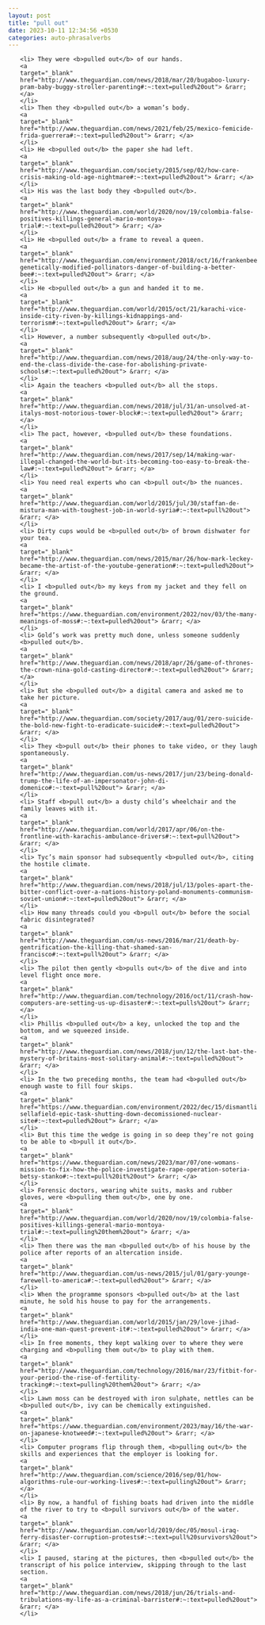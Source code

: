 ```yaml
---
layout: post
title: "pull out"
date: 2023-10-11 12:34:56 +0530
categories: auto-phrasalverbs
---
```

<ol>

    <li> They were <b>pulled out</b> of our hands.
    <a 
    target="_blank" 
    href="http://www.theguardian.com/news/2018/mar/20/bugaboo-luxury-pram-baby-buggy-stroller-parenting#:~:text=pulled%20out"> &rarr; </a>
    </li>
    <li> Then they <b>pulled out</b> a woman’s body.
    <a 
    target="_blank" 
    href="http://www.theguardian.com/news/2021/feb/25/mexico-femicide-frida-guerrera#:~:text=pulled%20out"> &rarr; </a>
    </li>
    <li> He <b>pulled out</b> the paper she had left.
    <a 
    target="_blank" 
    href="http://www.theguardian.com/society/2015/sep/02/how-care-crisis-making-old-age-nightmare#:~:text=pulled%20out"> &rarr; </a>
    </li>
    <li> His was the last body they <b>pulled out</b>.
    <a 
    target="_blank" 
    href="http://www.theguardian.com/world/2020/nov/19/colombia-false-positives-killings-general-mario-montoya-trial#:~:text=pulled%20out"> &rarr; </a>
    </li>
    <li> He <b>pulled out</b> a frame to reveal a queen.
    <a 
    target="_blank" 
    href="http://www.theguardian.com/environment/2018/oct/16/frankenbees-genetically-modified-pollinators-danger-of-building-a-better-bee#:~:text=pulled%20out"> &rarr; </a>
    </li>
    <li> He <b>pulled out</b> a gun and handed it to me.
    <a 
    target="_blank" 
    href="http://www.theguardian.com/world/2015/oct/21/karachi-vice-inside-city-riven-by-killings-kidnappings-and-terrorism#:~:text=pulled%20out"> &rarr; </a>
    </li>
    <li> However, a number subsequently <b>pulled out</b>.
    <a 
    target="_blank" 
    href="http://www.theguardian.com/news/2018/aug/24/the-only-way-to-end-the-class-divide-the-case-for-abolishing-private-schools#:~:text=pulled%20out"> &rarr; </a>
    </li>
    <li> Again the teachers <b>pulled out</b> all the stops.
    <a 
    target="_blank" 
    href="http://www.theguardian.com/news/2018/jul/31/an-unsolved-at-italys-most-notorious-tower-block#:~:text=pulled%20out"> &rarr; </a>
    </li>
    <li> The pact, however, <b>pulled out</b> these foundations.
    <a 
    target="_blank" 
    href="http://www.theguardian.com/news/2017/sep/14/making-war-illegal-changed-the-world-but-its-becoming-too-easy-to-break-the-law#:~:text=pulled%20out"> &rarr; </a>
    </li>
    <li> You need real experts who can <b>pull out</b> the nuances.
    <a 
    target="_blank" 
    href="http://www.theguardian.com/world/2015/jul/30/staffan-de-mistura-man-with-toughest-job-in-world-syria#:~:text=pull%20out"> &rarr; </a>
    </li>
    <li> Dirty cups would be <b>pulled out</b> of brown dishwater for your tea.
    <a 
    target="_blank" 
    href="http://www.theguardian.com/news/2015/mar/26/how-mark-leckey-became-the-artist-of-the-youtube-generation#:~:text=pulled%20out"> &rarr; </a>
    </li>
    <li> I <b>pulled out</b> my keys from my jacket and they fell on the ground.
    <a 
    target="_blank" 
    href="https://www.theguardian.com/environment/2022/nov/03/the-many-meanings-of-moss#:~:text=pulled%20out"> &rarr; </a>
    </li>
    <li> Gold’s work was pretty much done, unless someone suddenly <b>pulled out</b>.
    <a 
    target="_blank" 
    href="http://www.theguardian.com/news/2018/apr/26/game-of-thrones-the-crown-nina-gold-casting-director#:~:text=pulled%20out"> &rarr; </a>
    </li>
    <li> But she <b>pulled out</b> a digital camera and asked me to take her picture.
    <a 
    target="_blank" 
    href="http://www.theguardian.com/society/2017/aug/01/zero-suicide-the-bold-new-fight-to-eradicate-suicide#:~:text=pulled%20out"> &rarr; </a>
    </li>
    <li> They <b>pull out</b> their phones to take video, or they laugh spontaneously.
    <a 
    target="_blank" 
    href="http://www.theguardian.com/us-news/2017/jun/23/being-donald-trump-the-life-of-an-impersonator-john-di-domenico#:~:text=pull%20out"> &rarr; </a>
    </li>
    <li> Staff <b>pull out</b> a dusty child’s wheelchair and the family leaves with it.
    <a 
    target="_blank" 
    href="http://www.theguardian.com/world/2017/apr/06/on-the-frontline-with-karachis-ambulance-drivers#:~:text=pull%20out"> &rarr; </a>
    </li>
    <li> Tyc’s main sponsor had subsequently <b>pulled out</b>, citing the hostile climate.
    <a 
    target="_blank" 
    href="http://www.theguardian.com/news/2018/jul/13/poles-apart-the-bitter-conflict-over-a-nations-history-poland-monuments-communism-soviet-union#:~:text=pulled%20out"> &rarr; </a>
    </li>
    <li> How many threads could you <b>pull out</b> before the social fabric disintegrated?
    <a 
    target="_blank" 
    href="http://www.theguardian.com/us-news/2016/mar/21/death-by-gentrification-the-killing-that-shamed-san-francisco#:~:text=pull%20out"> &rarr; </a>
    </li>
    <li> The pilot then gently <b>pulls out</b> of the dive and into level flight once more.
    <a 
    target="_blank" 
    href="http://www.theguardian.com/technology/2016/oct/11/crash-how-computers-are-setting-us-up-disaster#:~:text=pulls%20out"> &rarr; </a>
    </li>
    <li> Phillis <b>pulled out</b> a key, unlocked the top and the bottom, and we squeezed inside.
    <a 
    target="_blank" 
    href="http://www.theguardian.com/news/2018/jun/12/the-last-bat-the-mystery-of-britains-most-solitary-animal#:~:text=pulled%20out"> &rarr; </a>
    </li>
    <li> In the two preceding months, the team had <b>pulled out</b> enough waste to fill four skips.
    <a 
    target="_blank" 
    href="https://www.theguardian.com/environment/2022/dec/15/dismantling-sellafield-epic-task-shutting-down-decomissioned-nuclear-site#:~:text=pulled%20out"> &rarr; </a>
    </li>
    <li> But this time the wedge is going in so deep they’re not going to be able to <b>pull it out</b>.
    <a 
    target="_blank" 
    href="https://www.theguardian.com/news/2023/mar/07/one-womans-mission-to-fix-how-the-police-investigate-rape-operation-soteria-betsy-stanko#:~:text=pull%20it%20out"> &rarr; </a>
    </li>
    <li> Forensic doctors, wearing white suits, masks and rubber gloves, were <b>pulling them out</b>, one by one.
    <a 
    target="_blank" 
    href="http://www.theguardian.com/world/2020/nov/19/colombia-false-positives-killings-general-mario-montoya-trial#:~:text=pulling%20them%20out"> &rarr; </a>
    </li>
    <li> Then there was the man <b>pulled out</b> of his house by the police after reports of an altercation inside.
    <a 
    target="_blank" 
    href="http://www.theguardian.com/us-news/2015/jul/01/gary-younge-farewell-to-america#:~:text=pulled%20out"> &rarr; </a>
    </li>
    <li> When the programme sponsors <b>pulled out</b> at the last minute, he sold his house to pay for the arrangements.
    <a 
    target="_blank" 
    href="http://www.theguardian.com/world/2015/jan/29/love-jihad-india-one-man-quest-prevent-it#:~:text=pulled%20out"> &rarr; </a>
    </li>
    <li> In free moments, they kept walking over to where they were charging and <b>pulling them out</b> to play with them.
    <a 
    target="_blank" 
    href="http://www.theguardian.com/technology/2016/mar/23/fitbit-for-your-period-the-rise-of-fertility-tracking#:~:text=pulling%20them%20out"> &rarr; </a>
    </li>
    <li> Lawn moss can be destroyed with iron sulphate, nettles can be <b>pulled out</b>, ivy can be chemically extinguished.
    <a 
    target="_blank" 
    href="https://www.theguardian.com/environment/2023/may/16/the-war-on-japanese-knotweed#:~:text=pulled%20out"> &rarr; </a>
    </li>
    <li> Computer programs flip through them, <b>pulling out</b> the skills and experiences that the employer is looking for.
    <a 
    target="_blank" 
    href="http://www.theguardian.com/science/2016/sep/01/how-algorithms-rule-our-working-lives#:~:text=pulling%20out"> &rarr; </a>
    </li>
    <li> By now, a handful of fishing boats had driven into the middle of the river to try to <b>pull survivors out</b> of the water.
    <a 
    target="_blank" 
    href="http://www.theguardian.com/world/2019/dec/05/mosul-iraq-ferry-disaster-corruption-protests#:~:text=pull%20survivors%20out"> &rarr; </a>
    </li>
    <li> I paused, staring at the pictures, then <b>pulled out</b> the transcript of his police interview, skipping through to the last section.
    <a 
    target="_blank" 
    href="http://www.theguardian.com/news/2018/jun/26/trials-and-tribulations-my-life-as-a-criminal-barrister#:~:text=pulled%20out"> &rarr; </a>
    </li>